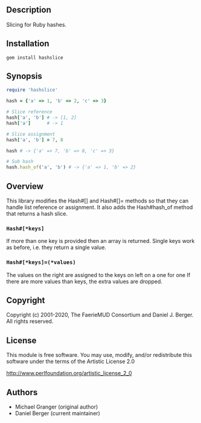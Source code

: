 ## Description
Slicing for Ruby hashes.

## Installation
`gem install hashslice`

## Synopsis
```ruby
require 'hashslice'

hash = {'a' => 1, 'b' => 2, 'c' => 3}

# Slice reference
hash['a', 'b'] # -> [1, 2]
hash['a']      # -> 1

# Slice assignment
hash['a', 'b'] = 7, 8

hash # -> {'a' => 7, 'b' => 8, 'c' => 3}

# Sub hash
hash.hash_of('a', 'b') # -> {'a' => 1, 'b' => 2}
```

## Overview
This library modifies the Hash#[] and Hash#[]= methods so that they can
handle list reference or assignment. It also adds the Hash#hash_of method
that returns a hash slice.

### `Hash#[*keys]`
If more than one key is provided then an array is returned. Single
keys work as before, i.e. they return a single value.

### `Hash#[*keys]=(*values)`
The values on the right are assigned to the keys on left on a one for one
If there are more values than keys, the extra values are dropped.

## Copyright
Copyright (c) 2001-2020, The FaerieMUD Consortium and Daniel J. Berger.
All rights reserved.

## License
This module is free software. You may use, modify, and/or redistribute this
software under the terms of the Artistic License 2.0

http://www.perlfoundation.org/artistic_license_2_0

## Authors
* Michael Granger (original author)
* Daniel Berger (current maintainer)
